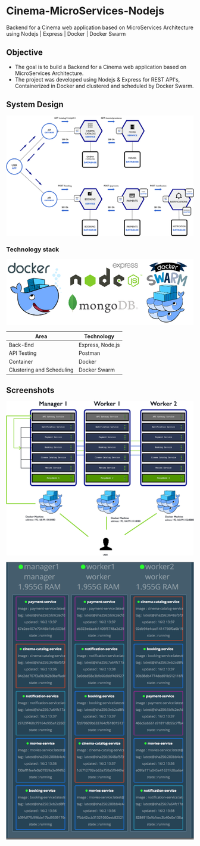 # Cinema-MicroServices-Nodejs
Backend for a Cinema web application based on MicroServices Architecture using Nodejs | Express | Docker |  Docker Swarm

## Objective
* The goal is to build a Backend for a Cinema web application based on MicroServices Architecture.
* The project was developed using Nodejs & Express for REST API's, Containerized in Docker and clustered and scheduled by Docker Swarm.

## System Design
![](https://github.com/samirsahoo007/microservices/blob/master/Cinema-MicroServices-Nodejs/images/3.png)

### Technology stack
![](https://github.com/samirsahoo007/microservices/blob/master/Cinema-MicroServices-Nodejs/images/2woDS.PNG)
<table>
<thead>
<tr>
<th>Area</th>
<th>Technology</th>
</tr>
</thead>
<tbody>
	<tr>
		<td>Back-End</td>
		<td>Express, Node.js</td>
	</tr>
	<tr>
		<td>API Testing</td>
		<td>Postman</td>
	</tr>
	<tr>
		<td>Container</td>
		<td>Docker</td>
	</tr>
    <tr>
		<td>Clustering and Scheduling </td>
		<td>Docker Swarm</td>
	</tr>
</tbody>
</table>

## Screenshots
![](https://github.com/samirsahoo007/microservices/blob/master/Cinema-MicroServices-Nodejs/images/7.png)

![](https://github.com/samirsahoo007/microservices/blob/master/Cinema-MicroServices-Nodejs/images/8.png)
